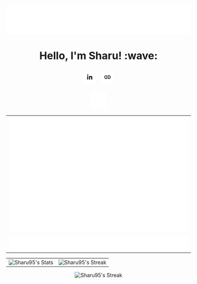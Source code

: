 <img style="width: 100%; height: 80%;" src="header.svg" />
<h1 align="center">Hello, I'm Sharu! :wave:</h1>
<div align="center">
  <div>
    <a href="https://www.linkedin.com/in/sharanankulam/"><img style="width: 35px; height: 35px; margin: 5px" src="linkedin.svg" /></a>
    <!-- <a href="https://medium.com/@sharanan.kulam"><img style="width: 35px; height: 35px; margin: 5px" src="medium.svg" /></a> -->
    <!-- <a href="https://twitter.com/_sharu20"><img style="width: 35px; height: 35px; margin: 5px" src="twitter.svg" /></a> -->
    <a href="https://sharanankulam.com/"><img style="width: 35px; height: 35px; margin: 5px" src="link.svg" /></a>
  </div>
  <br />
  <img style="width: 45px;" src="divider.svg" />
  <br />
</div>

<div align="center">

  <table>
    <tr>
      <td>
        <picture>
          <img src="metrics-isocalendar.svg" alt="Metrics Isocalendar">
        </picture>
      </td>
    </tr>
    <tr>
      <td>
          <picture>
            <img src="metrics-habits-facts.svg" alt="Metrics habits">
          </picture>
        </td>
        <!-- <td>
          <picture>
            <img src="metrics-habits-charts.svg" alt="Metrics habits">
          </picture>
        </td> -->
    </tr>
  </table>

</div>

<div align="center">

  <table>
    <tr>
      <td>
        <img src="https://github-readme-stats.vercel.app/api?username=Sharu95&theme=default&show_icons=true&hide_border=true&count_private=true" alt="Sharu95's Stats" />
      </td>
      <td>
        <img src="https://github-readme-stats.vercel.app/api/top-langs/?username=Sharu95&theme=default&show_icons=true&hide_border=true&layout=compact" alt="Sharu95's Streak" />
      </td>
    </tr>
  </table>

</div>

<div align="center">

  <img src="https://github-readme-streak-stats.herokuapp.com/?user=Sharu95&theme=default&hide_border=true" alt="Sharu95's Streak" />

  <!-- ![](https://github-contributor-stats.vercel.app/api?username=Sharu95&limit=5&theme=codeSTACKr&combine_all_yearly_contributions=false) -->

</div>
